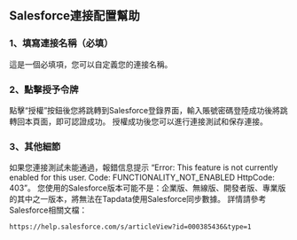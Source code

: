 ## **Salesforce連接配置幫助**

### 1、填寫連接名稱（必填）

這是一個必填項，您可以自定義您的連接名稱。

### 2、點擊授予令牌

點擊“授權”按鈕後您將跳轉到Salesforce登錄界面，輸入賬號密碼登陸成功後將跳轉回本頁面，即可認證成功。
授權成功後您可以進行連接測試和保存連接。

### 3、其他細節

如果您連接測試未能通過，報錯信息提示 “Error: This feature is not currently enabled for this user. Code: FUNCTIONALITY_NOT_ENABLED HttpCode: 403”。 您使用的Salesforce版本可能不是：企業版、無線版、開發者版、專業版的其中之一版本，將無法在Tapdata使用Salesforce同步數據。
詳情請參考Salesforce相關文檔：

```
https://help.salesforce.com/s/articleView?id=000385436&type=1
```